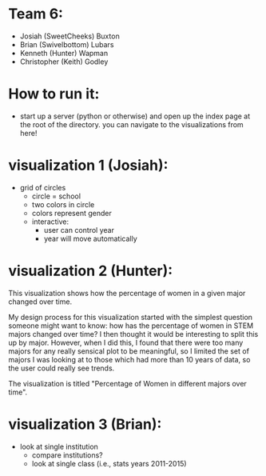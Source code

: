 # Team 6:
- Josiah (SweetCheeks) Buxton
- Brian (Swivelbottom) Lubars
- Kenneth (Hunter) Wapman
- Christopher (Keith) Godley

# How to run it:
- start up a server (python or otherwise) and open up the index page at the root of the directory. you can navigate to the visualizations from here!

# visualization 1 (Josiah):
- grid of circles
    - circle = school
    - two colors in circle
    - colors represent gender
    - interactive:
        - user can control year
        - year will move automatically

# visualization 2 (Hunter):
This visualization shows how the percentage of women in a given major changed over time. 

My design process for this visualization started with the simplest question someone might want to know: how has the percentage of women in STEM majors changed over time? I then thought it would be interesting to split this up by major. However, when I did this, I found that there were too many majors for any really sensical plot to be meaningful, so I limited the set of majors I was looking at to those which had more than 10 years of data, so the user could really see trends.

The visualization is titled "Percentage of Women in different majors over time".

# visualization 3 (Brian):
- look at single institution
    - compare institutions?
    - look at single class (i.e., stats years 2011-2015)
